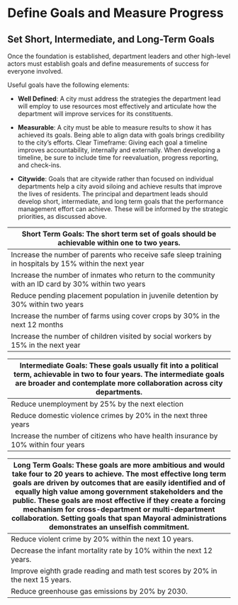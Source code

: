 # Define Goals and Measure Progress

## Set Short, Intermediate, and Long-Term Goals

Once the foundation is established, department leaders and other high-level actors must establish goals and define measurements of success for everyone involved.

Useful goals have the following elements:

* **Well Defined**: A city must address the strategies the department lead will employ to use resources most effectively and articulate how the department will improve services for its constituents. 

* **Measurable**: A city must be able to measure results to show it has achieved its goals. Being able to align data with goals brings credibility to the city’s efforts.
Clear Timeframe: Giving each goal a timeline improves accountability, internally and externally. When developing a timeline, be sure to include time for reevaluation, progress reporting, and check-ins.

* **Citywide**: Goals that are citywide rather than focused on individual departments help a city avoid siloing and achieve results that improve the lives of residents.
The principal and department leads should develop short, intermediate, and long term goals that the performance management effort can achieve. These will be informed by the strategic priorities, as discussed above.

| Short Term Goals: The short term set of goals should be achievable within one to two years. |
| --- |
| Increase the number of parents who receive safe sleep training in hospitals by 15% within the next year |
| Increase the number of inmates who return to the community with an ID card by 30% within two years |
| Reduce pending placement population in juvenile detention by 30% within two years |
| Increase the number of farms using cover crops by 30% in the next 12 months |
| Increase the number of children visited by social workers by 15% in the next year |


| Intermediate Goals: These goals usually fit into a political term, achievable in two to four years. The intermediate goals are broader and contemplate more collaboration across city departments. |
| --- |
| Reduce unemployment by 25% by the next election |
| Reduce domestic violence crimes by 20% in the next three years |
| Increase the number of citizens who have health insurance by 10% within four years |

| Long Term Goals: These goals are more ambitious and would take four to 20 years to achieve. The most effective long term goals are driven by outcomes that are easily identified and of equally high value among government stakeholders and the public. These goals are most effective if they create a forcing mechanism for cross-department or multi-department collaboration. Setting goals that span Mayoral administrations demonstrates an unselfish commitment. |
| --- |
| Reduce violent crime by 20% within the next 10 years. |
| Decrease the infant mortality rate by 10% within the next 12 years. |
| Improve eighth grade reading and math test scores by 20% in the next 15 years. |
| Reduce greenhouse gas emissions by 20% by 2030. |


